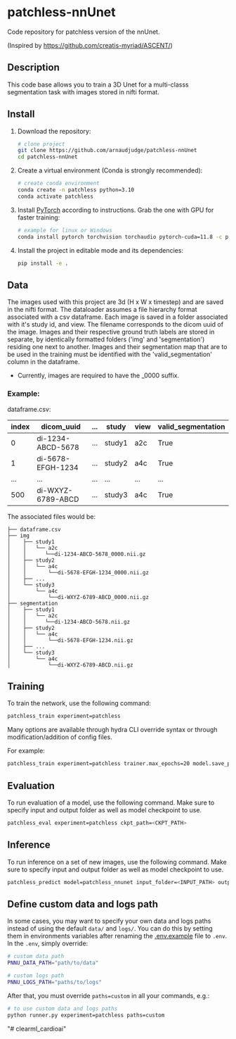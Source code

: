 # patchless-nnUnet

Code repository for patchless version of the nnUnet.

(Inspired by https://github.com/creatis-myriad/ASCENT/)

## Description

This code base allows you to train a 3D Unet for a multi-classs segmentation task with images stored in nifti format.

## Install

1. Download the repository:
   ```bash
   # clone project
   git clone https://github.com/arnaudjudge/patchless-nnUnet
   cd patchless-nnUnet
   ```
2. Create a virtual environment (Conda is strongly recommended):
   ```bash
   # create conda environment
   conda create -n patchless python=3.10
   conda activate patchless
   ```
3. Install [PyTorch](https://pytorch.org/get-started/locally/) according to instructions. Grab the one with GPU for faster training:
   ```bash
   # example for linux or Windows
   conda install pytorch torchvision torchaudio pytorch-cuda=11.8 -c pytorch -c nvidia
   ```
4. Install the project in editable mode and its dependencies:
   ```bash
   pip install -e .
   ```

## Data

The images used with this project are 3d (H x W x timestep) and are saved in the nifti format.
The dataloader assumes a file hierarchy format associated with a csv dataframe.
Each image is saved in a folder associated with it's study id, and view.
The filename corresponds to the dicom uuid of the image.
Images and their respective ground truth labels are stored in separate, by identically formatted folders ('img' and 'segmentation') residing one next to another.
Images and their segmentation map that are to be used in the training must be identified with the 'valid_segmentation' column in the dataframe.
* Currently, images are required to have the _0000 suffix.
### Example:

dataframe.csv:

| index | dicom_uuid        | ... | study  | view | valid_segmentation |
|-------|-------------------|-----|--------|------|--------------------|
| 0     | di-1234-ABCD-5678 | ... | study1 | a2c  | True               |
| 1     | di-5678-EFGH-1234 | ... | study2 | a4c  | True               |
| ...   | ...               | ... | ...    | ...  | ...                |
| 500   | di-WXYZ-6789-ABCD | ... | study3 | a4c  | True               |

The associated files would be:
```
├── dataframe.csv
├── img
│    ├── study1
│    │   └── a2c
│    │      └──di-1234-ABCD-5678_0000.nii.gz
│    ├── study2
│    │   └── a4c
│    │       └──di-5678-EFGH-1234_0000.nii.gz
│    ├── ...
│    └── study3
│        └── a4c
│            └──di-WXYZ-6789-ABCD_0000.nii.gz
├── segmentation
│    ├── study1
│    │   └── a2c
│    │      └──di-1234-ABCD-5678.nii.gz
│    ├── study2
│    │   └── a4c
│    │       └──di-5678-EFGH-1234.nii.gz
│    ├── ...
│    └── study3
│        └── a4c
│            └──di-WXYZ-6789-ABCD.nii.gz
```
## Training

To train the network, use the following command:
```bash
patchless_train experiment=patchless
```
Many options are available through hydra CLI override syntax or through modification/addition of config files.

For example:
```bash
patchless_train experiment=patchless trainer.max_epochs=20 model.save_predictions=True
```

## Evaluation

To run evaluation of a model, use the following command. Make sure to specify input and output folder as well as model checkpoint to use.
```bash
patchless_eval experiment=patchless ckpt_path=<CKPT_PATH>
```


## Inference

To run inference on a set of new images, use the following command. Make sure to specify input and output folder as well as model checkpoint to use.
```bash
patchless_predict model=patchless_nnunet input_folder=<INPUT_PATH> output_folder=<OUTPUT_PATH> ckpt_path=<CKPT_PATH>
```


## Define custom data and logs path

In some cases, you may want to specify your own data and logs paths instead of using the default `data/` and `logs/`. You can do this by setting them in environments variables after renaming the [.env.example](.env.example) file to `.env`. In the `.env`, simply override:

```bash
# custom data path
PNNU_DATA_PATH="path/to/data"

# custom logs path
PNNU_LOGS_PATH="paths/to/logs"
```

After that, you must override `paths=custom` in all your commands, e.g.:

```bash
# to use custom data and logs paths
python runner.py experiment=patchless paths=custom
```

"# clearml_cardioai" 
